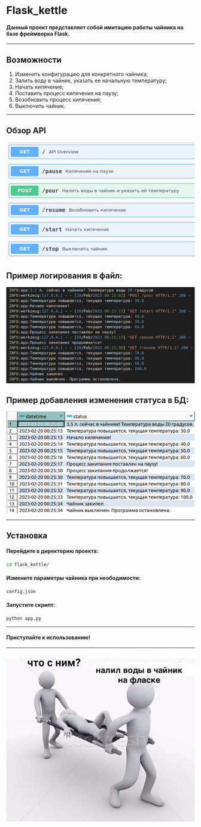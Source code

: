 # Flask_kettle

#### Данный проект представляет собой имитацию работы чайника на базе фреймворка Flask.
___
## Возможности
1. Изменить конфигурацию для конкретного чайника;
2. Залить воду в чайник, указать ее начальную температуру;
3. Начать кипячение;
4. Поставить процесс кипячения на паузу;
5. Возобновить процесс кипячения;
6. Выключить чайник.
___
## Обзор API

![img_1.png](images/1.png)

## Пример логирования в файл:

![img_2.png](images/2.png)

## Пример добавления изменения статуса в БД:

![img_3.png](images/3.png)

___

## Установка
#### Перейдите в директорию проекта: 

```bash
cd flask_kettle/
```

#### Измените параметры чайника при неободимости:

```bash
config.json
```

#### Запустите скрипт:

```bash
python app.py
```
___

#### Приступайте к использованию!
___
![img_4.png](images/4.png)
